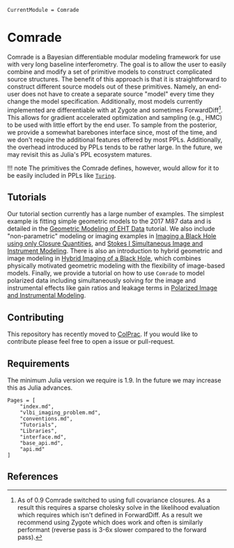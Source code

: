 ```@meta
CurrentModule = Comrade
```

# Comrade

Comrade is a Bayesian differentiable modular modeling framework for use with very long baseline interferometry.
The goal is to allow the user to easily combine and modify a set of primitive models
to construct complicated source structures. The benefit of this approach is that it is straightforward to construct different source models out of these primitives. Namely, an end-user does
not have to create a separate source "model" every time they
change the model specification. Additionally, most models currently implemented are differentiable with at Zygote and sometimes ForwardDiff[^2]. This allows for gradient accelerated optimization and sampling (e.g., HMC) to be used with little
effort by the end user. To sample from the posterior, we provide a somewhat barebones interface since, most of the time, and we don't require the additional features offered by most PPLs. Additionally, the overhead introduced by PPLs tends to be rather large. In the future, we may revisit this as
Julia's PPL ecosystem matures.

!!! note
    The primitives the Comrade defines, however, would allow for it to be easily included in PPLs like [`Turing`](https://github.com/TuringLang/Turing.jl).


## Tutorials

Our tutorial section currently has a large number of examples. The simplest example is fitting simple geometric models to the 2017 M87 data and is detailed in the [Geometric Modeling of EHT Data](@ref) tutorial. We also include "non-parametric" modeling or imaging examples in [Imaging a Black Hole using only Closure Quantities](@ref), and [Stokes I Simultaneous Image and Instrument Modeling](@ref). There is also an introduction to hybrid geometric and image modeling in [Hybrid Imaging of a Black Hole](@ref), which combines physically motivated geometric modeling with the flexibility of image-based models. Finally, we
provide a tutorial on how to use `Comrade` to model polarized data including simultaneously solving for 
the image and instrumental effects like gain ratios and leakage terms in [Polarized Image and Instrumental Modeling](@ref).



## Contributing

This repository has recently moved to [ColPrac](https://github.com/SciML/ColPrac). If you would like to contribute please feel free to open a issue or pull-request.

[^2]: As of 0.9 Comrade switched to using full covariance closures. As a result this requires a sparse cholesky solve in the likelihood evaluation which requires which isn't defined in ForwardDiff. As a result we recommend using Zygote which does work and often is similarly performant (reverse pass is 3-6x slower compared to the forward pass).

## Requirements

The minimum Julia version we require is 1.9. In the future we may increase this as Julia advances.


```@contents
Pages = [
    "index.md",
    "vlbi_imaging_problem.md",
    "conventions.md",
    "Tutorials",
    "Libraries",
    "interface.md",
    "base_api.md",
    "api.md"
]
```

## References

